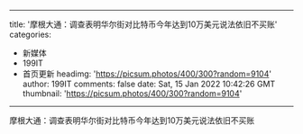 
---
title: '摩根大通：调查表明华尔街对比特币今年达到10万美元说法依旧不买账'
categories: 
 - 新媒体
 - 199IT
 - 首页更新
headimg: 'https://picsum.photos/400/300?random=9104'
author: 199IT
comments: false
date: Sat, 15 Jan 2022 10:42:26 GMT
thumbnail: 'https://picsum.photos/400/300?random=9104'
---

<div>   
摩根大通：调查表明华尔街对比特币今年达到10万美元说法依旧不买账  
</div>
            